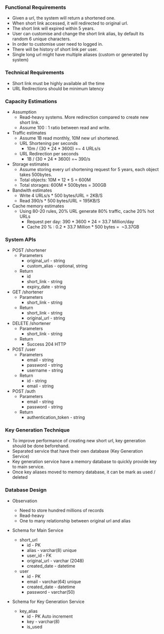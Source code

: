 ### Functional Requirements
- Given a url, the system will return a shortened one.
- When short link accessed, it will redirected to original url.
- The short link will expired within 5 years.
- User can customise and change the short link alias, by default its random 6 unique characters.
- In order to customise user need to logged in.
- There will be history of short link per user.
- Single long url might have multiple aliases (custom or generated by system)

### Technical Requirements
- Short link must be highly available all the time
- URL Redirections should be minimum latency

### Capacity Estimations
- Assumption
	- Read-heavy systems. More redirection compared to create new short link.
	- Assume 100 : 1 ratio between read and write.
- Traffic estimates
	- Assume 1B read monthly, 10M new url shortened.
	- URL Shortening per seconds
		- 10m / (30 * 24 * 3600) =~ 4 URLs/s
	- URL Redirection per seconds
		- 1B / (30 * 24 * 3600) =~ 390/s
- Storage estimates
	- Assume storing every url shortening request for 5 years, each object takes 500bytes.
	- Total objects: 10M * 12 * 5 = 600M
	- Total storages: 600M * 500bytes = 300GB
- Bandwith estimates
	- Write 4 URLs/s * 500 bytes/URL = 2KB/S
	- Read 390/s * 500 bytes/URL = 195KB/S
- Cache memory estimates
	- Using 80-20 rules, 20% URL generate 80% traffic, cache 20% hot URLs
		- Request per day: 390 * 3600 * 24 = 33.7 Million/day
		- Cache 20 % : 0.2 * 33.7 Million * 500 bytes =  ~3.37GB

### System APIs
- POST /shortener
	- Parameters
		- original_url - string
		- custom_alias - optional, string
	- Return
		- id
		- short_link - string
		- expiry_date - string
- GET /shortener
	- Parameters
		- short_link - string
	- Return
		- short_link - string
		- original_url - string
- DELETE /shortener
	- Parameters
		- short_link - string
	- Return
		- Success 204 HTTP
- POST /user
	- Parameters
		- email - string
		- password - string
		- username - string
	- Return
		- id - string
		- email - string
- POST /auth
	- Parameters
		- email - string
		- password - string
	- Return
		- authentication_token - string
	    

### Key Generation Technique
- To improve performance of creating new short url, key generation should be done beforehand.
- Separated service that have their own database (Key Generation Service)
- Key generation service have a memory database to quickly provide key to main service.
- Once key aliases moved to memory database, it can be mark as used / deleted


### Database Design
- Observation
	- Need to store hundred millions of records
	- Read-heavy
	- One to many relationship between original url and alias
	
- Schema for Main Service
	- short_url
	    - id - PK
		- alias - varchar(8) unique
		- user_id - FK
		- original_url - varchar (2048)
		- created_date - datetime
	- user
	    - id - PK
		- email - varchar(64) unique
		- created_date - datetime
		- password - varchar(50)
		
- Schema for Key Generation Service
	- key_alias
	    - id - PK Auto increment
	    - key - varchar(8)
	    - is_used